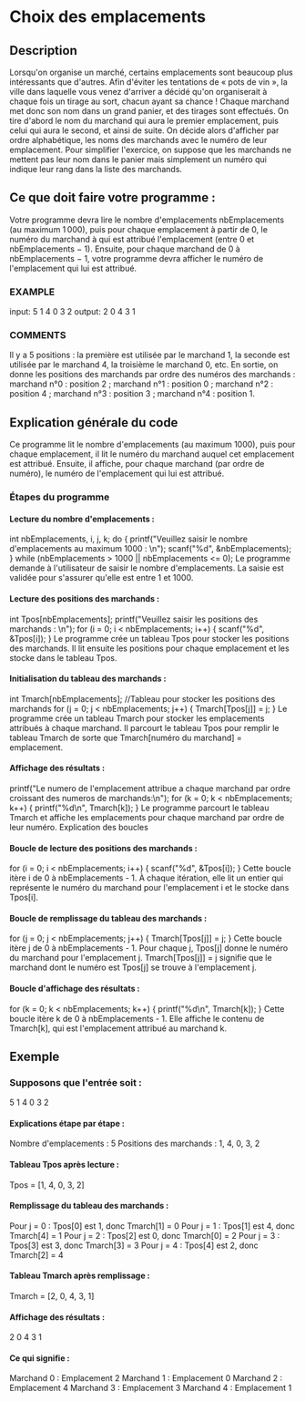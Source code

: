 # Choix des emplacements

## Description 
Lorsqu'on organise un marché, certains emplacements sont beaucoup plus intéressants que d'autres. Afin d'éviter les tentations de « pots de vin », la ville dans laquelle vous venez d'arriver a décidé qu'on organiserait à chaque fois un tirage au sort, chacun ayant sa chance !
Chaque marchand met donc son nom dans un grand panier, et des tirages sont effectués. On tire d'abord le nom du marchand qui aura le premier emplacement, puis celui qui aura le second, et ainsi de suite. On décide alors d'afficher par ordre alphabétique, les noms des marchands avec le numéro de leur emplacement.
Pour simplifier l'exercice, on suppose que les marchands ne mettent pas leur nom dans le panier mais simplement un numéro qui indique leur rang dans la liste des marchands.

## Ce que doit faire votre programme :
Votre programme devra lire le nombre d'emplacements nbEmplacements (au maximum 1 000), puis pour chaque emplacement à partir de 0, le numéro du marchand à qui est attribué l'emplacement (entre 0 et nbEmplacements − 1).
Ensuite, pour chaque marchand de 0 à nbEmplacements − 1, votre programme devra afficher le numéro de l'emplacement qui lui est attribué.

### EXAMPLE
input:
5
1
4
0
3
2
output:
2
0
4
3
1

### COMMENTS
Il y a 5 positions : la première est utilisée par le marchand 1, la seconde est utilisée par le marchand 4, la troisième le marchand 0, etc.
En sortie, on donne les positions des marchands par ordre des numéros des marchands :
marchand n°0 : position 2 ;
marchand n°1 : position 0 ;
marchand n°2 : position 4 ;
marchand n°3 : position 3 ;
marchand n°4 : position 1.

## Explication générale du code
Ce programme lit le nombre d'emplacements (au maximum 1000), puis pour chaque emplacement, il lit le numéro du marchand auquel cet emplacement est attribué. Ensuite, il affiche, pour chaque marchand (par ordre de numéro), le numéro de l'emplacement qui lui est attribué.

### Étapes du programme

#### Lecture du nombre d'emplacements :
int nbEmplacements, i, j, k;
do {
    printf("Veuillez saisir le nombre d'emplacements au maximum 1000 : \n");
    scanf("%d", &nbEmplacements);
} while (nbEmplacements > 1000 || nbEmplacements <= 0);
Le programme demande à l'utilisateur de saisir le nombre d'emplacements.
La saisie est validée pour s'assurer qu'elle est entre 1 et 1000.

#### Lecture des positions des marchands :
int Tpos[nbEmplacements];
printf("Veuillez saisir les positions des marchands : \n");
for (i = 0; i < nbEmplacements; i++) {
    scanf("%d", &Tpos[i]);
}
Le programme crée un tableau Tpos pour stocker les positions des marchands.
Il lit ensuite les positions pour chaque emplacement et les stocke dans le tableau Tpos.

#### Initialisation du tableau des marchands :
int Tmarch[nbEmplacements];  //Tableau pour stocker les positions des marchands
for (j = 0; j < nbEmplacements; j++) {
    Tmarch[Tpos[j]] = j;
}
Le programme crée un tableau Tmarch pour stocker les emplacements attribués à chaque marchand.
Il parcourt le tableau Tpos pour remplir le tableau Tmarch de sorte que Tmarch[numéro du marchand] = emplacement.

#### Affichage des résultats :
printf("Le numero de l'emplacement attribue a chaque marchand par ordre croissant des numeros de marchands:\n");
for (k = 0; k < nbEmplacements; k++) {
    printf("%d\n", Tmarch[k]);
}
Le programme parcourt le tableau Tmarch et affiche les emplacements pour chaque marchand par ordre de leur numéro.
Explication des boucles

#### Boucle de lecture des positions des marchands :
for (i = 0; i < nbEmplacements; i++) {
    scanf("%d", &Tpos[i]);
}
Cette boucle itère i de 0 à nbEmplacements - 1.
À chaque itération, elle lit un entier qui représente le numéro du marchand pour l'emplacement i et le stocke dans Tpos[i].

#### Boucle de remplissage du tableau des marchands :
for (j = 0; j < nbEmplacements; j++) {
    Tmarch[Tpos[j]] = j;
}
Cette boucle itère j de 0 à nbEmplacements - 1.
Pour chaque j, Tpos[j] donne le numéro du marchand pour l'emplacement j.
Tmarch[Tpos[j]] = j signifie que le marchand dont le numéro est Tpos[j] se trouve à l'emplacement j.

#### Boucle d'affichage des résultats :
for (k = 0; k < nbEmplacements; k++) {
    printf("%d\n", Tmarch[k]);
}
Cette boucle itère k de 0 à nbEmplacements - 1.
Elle affiche le contenu de Tmarch[k], qui est l'emplacement attribué au marchand k.

## Exemple
### Supposons que l'entrée soit :
5
1
4
0
3
2
#### Explications étape par étape :
Nombre d'emplacements : 5
Positions des marchands : 1, 4, 0, 3, 2

#### Tableau Tpos après lecture :
Tpos = [1, 4, 0, 3, 2]

#### Remplissage du tableau des marchands :
Pour j = 0 : Tpos[0] est 1, donc Tmarch[1] = 0
Pour j = 1 : Tpos[1] est 4, donc Tmarch[4] = 1
Pour j = 2 : Tpos[2] est 0, donc Tmarch[0] = 2
Pour j = 3 : Tpos[3] est 3, donc Tmarch[3] = 3
Pour j = 4 : Tpos[4] est 2, donc Tmarch[2] = 4

#### Tableau Tmarch après remplissage :
Tmarch = [2, 0, 4, 3, 1]

#### Affichage des résultats :
2
0
4
3
1

#### Ce qui signifie :
Marchand 0 : Emplacement 2
Marchand 1 : Emplacement 0
Marchand 2 : Emplacement 4
Marchand 3 : Emplacement 3
Marchand 4 : Emplacement 1